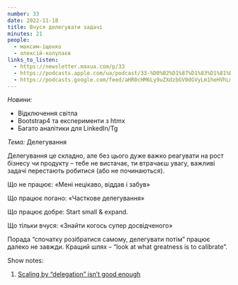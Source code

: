 ```yaml
---
number: 33
date: 2022-11-18
title: Вчуся делегувати задачі
minutes: 21
people:
  - максим-іщенко
  - олексій-колупаєв
links_to_listen:
  - https://newsletter.maxua.com/p/33
  - https://podcasts.apple.com/ua/podcast/33-%D0%B2%D1%87%D1%83%D1%81%D1%8F-%D0%B4%D0%B5%D0%BB%D0%B5%D0%B3%D1%83%D0%B2%D0%B0%D1%82%D0%B8-%D0%B7%D0%B0%D0%B4%D0%B0%D1%87%D1%96/id1616301447?i=1000586675652
  - https://podcasts.google.com/feed/aHR0cHM6Ly9uZXdzbGV0dGVyLm1heHVhLmNvbS9mZWVk/episode/aHR0cHM6Ly9uZXdzbGV0dGVyLm1heHVhLmNvbS9wLzMz?sa=X&ved=0CAUQkfYCahcKEwiYxLjf2eD7AhUAAAAAHQAAAAAQAQ
---
```


_Новини:_

- Відключення світла
- Bootstrap4 та експерименти з htmx
- Багато аналітики для LinkedIn/Tg

_Тема:_
Делегування

Делегування це складно, але без цього дуже важко реагувати на рост бізнесу чи
продукту – тебе не вистачає, ти втрачаєш увагу, важливі задачі перестають
робитися (або не починаються).

Що не працює: «Мені нецікаво, віддав і забув»

Що працює погано: «Часткове делегування»

Що працює добре: Start small & expand.

Що тільки вчуся: «Знайти когось супер досвідченого»

Порада “спочатку розібратися самому, делегувати потім” працює далеко не завжди.
Кращий шлях – “look at what greatness is to calibrate”.

Show notes:

1. [Scaling by “delegation” isn’t good enough][1]


[1]: https://blog.asmartbear.com/delegation.html

